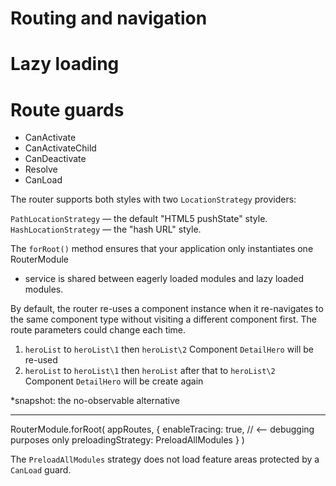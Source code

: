 # Routing and navigation

# Lazy loading

# Route guards

- CanActivate
- CanActivateChild
- CanDeactivate
- Resolve
- CanLoad

The router supports both styles with two `LocationStrategy` providers:

`PathLocationStrategy` — the default "HTML5 pushState" style.
`HashLocationStrategy` — the "hash URL" style.

The `forRoot()` method ensures that your application only instantiates one RouterModule
* service is shared between eagerly loaded modules and lazy loaded modules.

By default, the router re-uses a component instance when it re-navigates to the same component type without visiting a different component first. The route parameters could change each time.

1) `heroList` to `heroList\1` then `heroList\2` Component `DetailHero` will be re-used
2) `heroList` to `heroList\1` then `heroList` after that to `heroList\2` Component `DetailHero` will be create again

*snapshot: the no-observable alternative

***

RouterModule.forRoot(
  appRoutes,
  {
    enableTracing: true, // <-- debugging purposes only
    preloadingStrategy: PreloadAllModules
  }
)

The `PreloadAllModules` strategy does not load feature areas protected by a `CanLoad` guard.
